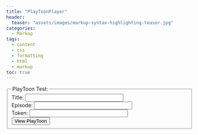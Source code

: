 ```yaml
---
title: "PlayToonPlayer"
header:
  teaser: "assets/images/markup-syntax-highlighting-teaser.jpg"
categories:
  - Markup
tags:
  - content
  - css
  - formatting
  - html
  - markup
toc: true
---
```


<form action="javascript:;" onsubmit="return TestSubmit(this);" id="TestSubmit">
  <fieldset>
    <legend>PlayToon Test:</legend>
    Title: <input type="text" name="name" size="30" id="title"><br>
    Episode: <input type="text" name="episode" size="30" id="episode"><br>
    Token: <input type="text" name="token" size="30" id="token"><br>
    <!-- <input type="submit" value="View PlayToon" size="10"> -->
    <button type="submit" id="show-selected" class="btn btn--info">View PlayToon</button>
  </fieldset>
</form>
<script charset="UTF-8" type="text/javascript">
  function TestSubmit(theForm){
    var token = "token=" + theForm.elements["token"].value;
    var title = "?title=" + theForm.elements["title"].value;
    var episode = "?episode=" + theForm.elements["episode"].value;    
    var url =  "https://secret-angel.speedycdn.net/PlayToonRoot/Test/Player/index.html?" + token + title + episode;
    location.href=url;
  }
</script>